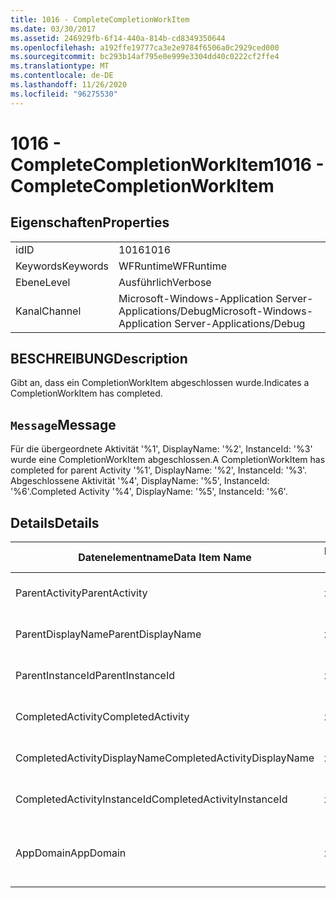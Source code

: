 ```yaml
---
title: 1016 - CompleteCompletionWorkItem
ms.date: 03/30/2017
ms.assetid: 246929fb-6f14-440a-814b-cd8349350644
ms.openlocfilehash: a192ffe19777ca3e2e9784f6506a0c2929ced000
ms.sourcegitcommit: bc293b14af795e0e999e3304dd40c0222cf2ffe4
ms.translationtype: MT
ms.contentlocale: de-DE
ms.lasthandoff: 11/26/2020
ms.locfileid: "96275530"
---
```

# <a name="1016---completecompletionworkitem"></a><span data-ttu-id="60e59-102">1016 - CompleteCompletionWorkItem</span><span class="sxs-lookup"><span data-stu-id="60e59-102">1016 - CompleteCompletionWorkItem</span></span>

## <a name="properties"></a><span data-ttu-id="60e59-103">Eigenschaften</span><span class="sxs-lookup"><span data-stu-id="60e59-103">Properties</span></span>  
  
|||  
|-|-|  
|<span data-ttu-id="60e59-104">id</span><span class="sxs-lookup"><span data-stu-id="60e59-104">ID</span></span>|<span data-ttu-id="60e59-105">1016</span><span class="sxs-lookup"><span data-stu-id="60e59-105">1016</span></span>|  
|<span data-ttu-id="60e59-106">Keywords</span><span class="sxs-lookup"><span data-stu-id="60e59-106">Keywords</span></span>|<span data-ttu-id="60e59-107">WFRuntime</span><span class="sxs-lookup"><span data-stu-id="60e59-107">WFRuntime</span></span>|  
|<span data-ttu-id="60e59-108">Ebene</span><span class="sxs-lookup"><span data-stu-id="60e59-108">Level</span></span>|<span data-ttu-id="60e59-109">Ausführlich</span><span class="sxs-lookup"><span data-stu-id="60e59-109">Verbose</span></span>|  
|<span data-ttu-id="60e59-110">Kanal</span><span class="sxs-lookup"><span data-stu-id="60e59-110">Channel</span></span>|<span data-ttu-id="60e59-111">Microsoft-Windows-Application Server-Applications/Debug</span><span class="sxs-lookup"><span data-stu-id="60e59-111">Microsoft-Windows-Application Server-Applications/Debug</span></span>|  
  
## <a name="description"></a><span data-ttu-id="60e59-112">BESCHREIBUNG</span><span class="sxs-lookup"><span data-stu-id="60e59-112">Description</span></span>  

 <span data-ttu-id="60e59-113">Gibt an, dass ein CompletionWorkItem abgeschlossen wurde.</span><span class="sxs-lookup"><span data-stu-id="60e59-113">Indicates a CompletionWorkItem has completed.</span></span>  
  
## <a name="message"></a><span data-ttu-id="60e59-114">`Message`</span><span class="sxs-lookup"><span data-stu-id="60e59-114">Message</span></span>  

 <span data-ttu-id="60e59-115">Für die übergeordnete Aktivität '%1', DisplayName: '%2', InstanceId: '%3' wurde eine CompletionWorkItem abgeschlossen.</span><span class="sxs-lookup"><span data-stu-id="60e59-115">A CompletionWorkItem has completed for parent Activity '%1', DisplayName: '%2', InstanceId: '%3'.</span></span> <span data-ttu-id="60e59-116">Abgeschlossene Aktivität '%4', DisplayName: '%5', InstanceId: '%6'.</span><span class="sxs-lookup"><span data-stu-id="60e59-116">Completed Activity '%4', DisplayName: '%5', InstanceId: '%6'.</span></span>  
  
## <a name="details"></a><span data-ttu-id="60e59-117">Details</span><span class="sxs-lookup"><span data-stu-id="60e59-117">Details</span></span>  
  
|<span data-ttu-id="60e59-118">Datenelementname</span><span class="sxs-lookup"><span data-stu-id="60e59-118">Data Item Name</span></span>|<span data-ttu-id="60e59-119">Datenelementtyp</span><span class="sxs-lookup"><span data-stu-id="60e59-119">Data Item Type</span></span>|<span data-ttu-id="60e59-120">BESCHREIBUNG</span><span class="sxs-lookup"><span data-stu-id="60e59-120">Description</span></span>|  
|--------------------|--------------------|-----------------|  
|<span data-ttu-id="60e59-121">ParentActivity</span><span class="sxs-lookup"><span data-stu-id="60e59-121">ParentActivity</span></span>|<span data-ttu-id="60e59-122">xs:string</span><span class="sxs-lookup"><span data-stu-id="60e59-122">xs:string</span></span>|<span data-ttu-id="60e59-123">Der Typname der übergeordneten Aktivität.</span><span class="sxs-lookup"><span data-stu-id="60e59-123">The type name of the parent activity.</span></span>|  
|<span data-ttu-id="60e59-124">ParentDisplayName</span><span class="sxs-lookup"><span data-stu-id="60e59-124">ParentDisplayName</span></span>|<span data-ttu-id="60e59-125">xs:string</span><span class="sxs-lookup"><span data-stu-id="60e59-125">xs:string</span></span>|<span data-ttu-id="60e59-126">Der Anzeigename der übergeordneten Aktivität.</span><span class="sxs-lookup"><span data-stu-id="60e59-126">The display name of the parent activity.</span></span>|  
|<span data-ttu-id="60e59-127">ParentInstanceId</span><span class="sxs-lookup"><span data-stu-id="60e59-127">ParentInstanceId</span></span>|<span data-ttu-id="60e59-128">xs:string</span><span class="sxs-lookup"><span data-stu-id="60e59-128">xs:string</span></span>|<span data-ttu-id="60e59-129">Die Instanz-ID der übergeordneten Aktivität.</span><span class="sxs-lookup"><span data-stu-id="60e59-129">The instance id of the parent activity.</span></span>|  
|<span data-ttu-id="60e59-130">CompletedActivity</span><span class="sxs-lookup"><span data-stu-id="60e59-130">CompletedActivity</span></span>|<span data-ttu-id="60e59-131">xs:string</span><span class="sxs-lookup"><span data-stu-id="60e59-131">xs:string</span></span>|<span data-ttu-id="60e59-132">Der Typname der abgeschlossenen Aktivität.</span><span class="sxs-lookup"><span data-stu-id="60e59-132">The type name of the completed activity.</span></span>|  
|<span data-ttu-id="60e59-133">CompletedActivityDisplayName</span><span class="sxs-lookup"><span data-stu-id="60e59-133">CompletedActivityDisplayName</span></span>|<span data-ttu-id="60e59-134">xs:string</span><span class="sxs-lookup"><span data-stu-id="60e59-134">xs:string</span></span>|<span data-ttu-id="60e59-135">Der Anzeigename der abgeschlossenen Aktivität.</span><span class="sxs-lookup"><span data-stu-id="60e59-135">The display name of the completed activity.</span></span>|  
|<span data-ttu-id="60e59-136">CompletedActivityInstanceId</span><span class="sxs-lookup"><span data-stu-id="60e59-136">CompletedActivityInstanceId</span></span>|<span data-ttu-id="60e59-137">xs:string</span><span class="sxs-lookup"><span data-stu-id="60e59-137">xs:string</span></span>|<span data-ttu-id="60e59-138">Die Instanz-ID der abgeschlossenen Aktivität.</span><span class="sxs-lookup"><span data-stu-id="60e59-138">The instance id of the completed activity.</span></span>|  
|<span data-ttu-id="60e59-139">AppDomain</span><span class="sxs-lookup"><span data-stu-id="60e59-139">AppDomain</span></span>|<span data-ttu-id="60e59-140">xs:string</span><span class="sxs-lookup"><span data-stu-id="60e59-140">xs:string</span></span>|<span data-ttu-id="60e59-141">Die von AppDomain.CurrentDomain.FriendlyName zurückgegebene Zeichenfolge.</span><span class="sxs-lookup"><span data-stu-id="60e59-141">The string returned by AppDomain.CurrentDomain.FriendlyName.</span></span>|
